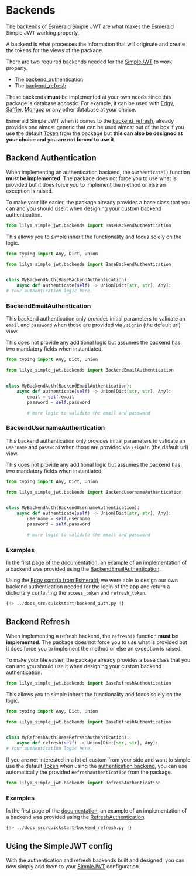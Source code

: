 # Backends

The backends of Esmerald Simple JWT are what makes the Esmerald Simple JWT working properly.

A backend is what processes the information that will originate and create the tokens for the
views of the package.

There are two required backends needed for the [SimpleJWT](./simple-jwt.md) to work properly.

* The [backend_authentication](#backend-authentication)
* The [backend_refresh](#backend-refresh).

These backends **must** be implemented at your own needs since this package is database agnostic.
For example, it can be used with [Edgy](https://edgy.tarsild.io), [Saffier](https://saffier.tarsild.io),
[Mongoz](https://mongoz.tarsild.io) or any other database at your choice.

Esmerald Simple JWT when it comes to the [backend_refresh](#backend-refresh), already provides one
almost generic that can be used almost out of the box if you use the default [Token](./token.md) from
the package but **this can also be designed at your choice and you are not forced to use it**.

## Backend Authentication

When implementing an authentication backend, the `authenticate()` function **must be implemented**. The package does
not force you to use what is provided but it does force you to implement the method or else an
exception is raised.

To make your life easier, the package already provides a base class that you can and you should use
it when designing your custom backend authentication.

```python
from lilya_simple_jwt.backends import BaseBackendAuthentication
```

This allows you to simple inherit the functionality and focus solely on the logic.

```python
from typing import Any, Dict, Union

from lilya_simple_jwt.backends import BaseBackendAuthentication


class MyBackendAuth(BaseBackendAuthentication):
    async def authenticate(self) -> Union[Dict[str, str], Any]:
# Your authentication logic here.
```

### BackendEmailAuthentication

This backend authentication only provides initial parameters to validate an `email` and `password`
when those are provided via `/signin` (the default url) view.

This does not provide any additional logic but assumes the backend has two mandatory fields when
instantiated.

```python
from typing import Any, Dict, Union

from lilya_simple_jwt.backends import BackendEmailAuthentication


class MyBackendAuth(BackendEmailAuthentication):
    async def authenticate(self) -> Union[Dict[str, str], Any]:
        email = self.email
        password = self.password

        # more logic to validate the email and password
```

### BackendUsernameAuthentication

This backend authentication only provides initial parameters to validate an `username` and `password`
when those are provided via `/signin` (the default url) view.

This does not provide any additional logic but assumes the backend has two mandatory fields when
instantiated.

```python
from typing import Any, Dict, Union

from lilya_simple_jwt.backends import BackendUsernameAuthentication


class MyBackendAuth(BackendUsernameAuthentication):
    async def authenticate(self) -> Union[Dict[str, str], Any]:
        username = self.username
        password = self.password

        # more logic to validate the email and password
```

### Examples

In the first page of the [documentation](./index.md), an example of an implementation of a backend
was provided using the [BackendEmailAuthentication](#backendemailauthentication).

Using the [Edgy contrib from Esmerald](https://esmerald.dev/databases/edgy/models/), we were able to
design our own backend authentication needed for the login of the app and return a dictionary containing
the `access_token` and `refresh_token`.

```python title="myapp/apps/accounts/backends.py"
{!> ../docs_src/quickstart/backend_auth.py !}
```

## Backend Refresh

When implementing a refresh backend, the `refresh()` function **must be implemented**. The package does
not force you to use what is provided but it does force you to implement the method or else an
exception is raised.

To make your life easier, the package already provides a base class that you can and you should use
it when designing your custom backend authentication.

```python
from lilya_simple_jwt.backends import BaseRefreshAuthentication
```

This allows you to simple inherit the functionality and focus solely on the logic.

```python
from typing import Any, Dict, Union

from lilya_simple_jwt.backends import BaseRefreshAuthentication


class MyRefreshAuth(BaseRefreshAuthentication):
    async def refresh(self) -> Union[Dict[str, str], Any]:
# Your authentication logic here.
```

If you are not interested in a lot of custom from your side and want to simple use the default [Token](./token.md)
when using the [authentication backend](#backend-authentication), you can use automatically the provided
`RefreshAuthentication` from the package.

```python
from lilya_simple_jwt.backends import RefreshAuthentication
```

### Examples

In the first page of the [documentation](./index.md), an example of an implementation of a backend
was provided using the [RefreshAuthentication](#backend-refresh).

```python
{!> ../docs_src/quickstart/backend_refresh.py !}
```

## Using the SimpleJWT config

With the authentication and refresh backends built and designed, you can now simply add them to your
[SimpleJWT](./simple-jwt.md) configuration.
